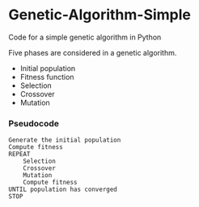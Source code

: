 # Genetic-Algorithm-Simple
Code for a simple genetic algorithm in Python

Five phases are considered in a genetic algorithm.

* Initial population
* Fitness function
* Selection
* Crossover
* Mutation


### Pseudocode ###

```START
Generate the initial population
Compute fitness
REPEAT
    Selection
    Crossover    
    Mutation    
    Compute fitness    
UNTIL population has converged
STOP 
```


